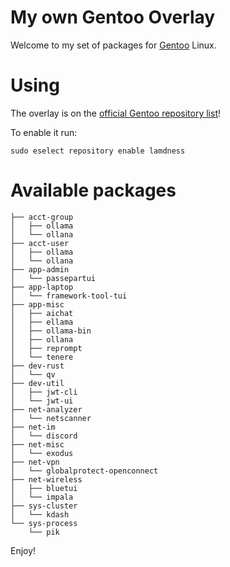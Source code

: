 # My own Gentoo Overlay

Welcome to my set of packages for [Gentoo](https://www.gentoo.org/) Linux.

# Using

The overlay is on the [official Gentoo repository list](https://repos.gentoo.org)!

To enable it run:
```shell
sudo eselect repository enable lamdness
```

# Available packages

```
├── acct-group
│   ├── ollama
│   └── ollana
├── acct-user
│   ├── ollama
│   └── ollana
├── app-admin
│   └── passepartui
├── app-laptop
│   └── framework-tool-tui
├── app-misc
│   ├── aichat
│   ├── ellama
│   ├── ollama-bin
│   ├── ollana
│   ├── reprompt
│   └── tenere
├── dev-rust
│   └── qv
├── dev-util
│   ├── jwt-cli
│   └── jwt-ui
├── net-analyzer
│   └── netscanner
├── net-im
│   └── discord
├── net-misc
│   └── exodus
├── net-vpn
│   └── globalprotect-openconnect
├── net-wireless
│   ├── bluetui
│   └── impala
├── sys-cluster
│   └── kdash
└── sys-process
    └── pik
```

Enjoy!

